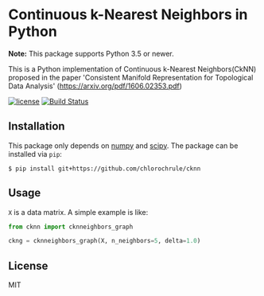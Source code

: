 # Continuous k-Nearest Neighbors in Python

**Note:** This package supports Python 3.5 or newer.

This is a Python implementation of Continuous k-Nearest Neighbors(CkNN)
proposed in the paper 'Consistent Manifold Representation for Topological Data 
Analysis' (https://arxiv.org/pdf/1606.02353.pdf)

[![license](http://img.shields.io/badge/license-MIT-blue.svg?style=flat)](https://github.com/chlorochrule/cknn/blob/master/LICENSE)
[![Build Status](https://travis-ci.org/chlorochrule/cknn.svg?branch=master)](https://travis-ci.org/chlorochrule/cknn)

## Installation

This package only depends on [numpy](http://www.numpy.org/) and 
[scipy](https://www.scipy.org/). The package can be installed via `pip`:

```
$ pip install git+https://github.com/chlorochrule/cknn
```

## Usage

`X` is a data matrix. A simple example is like:

```python
from cknn import cknneighbors_graph

ckng = cknneighbors_graph(X, n_neighbors=5, delta=1.0)
```

## License

MIT
